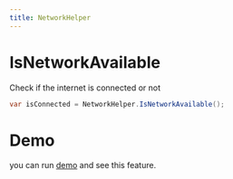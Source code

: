 ```yaml
---
title: NetworkHelper
---
```


# IsNetworkAvailable

Check if the internet is connected or not

```cs
var isConnected = NetworkHelper.IsNetworkAvailable();
```

# Demo
you can run [demo](https://github.com/WindowUIOrg/WindowUI) and see this feature.

